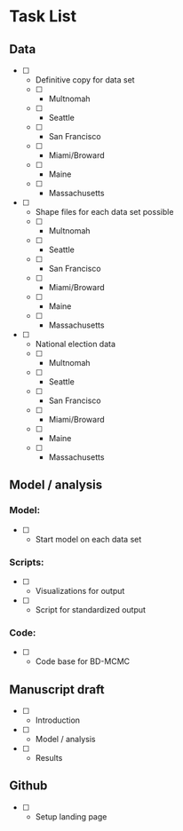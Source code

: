 

# Task List

## Data

- [ ] - Definitive copy for data set
  - [ ] - Multnomah
  - [ ] - Seattle
  - [ ] - San Francisco
  - [ ] - Miami/Broward
  - [ ] - Maine
  - [ ] - Massachusetts
  
- [ ] - Shape files for each data set possible
  - [ ] - Multnomah
  - [ ] - Seattle
  - [ ] - San Francisco
  - [ ] - Miami/Broward
  - [ ] - Maine
  - [ ] - Massachusetts

- [ ] - National election data
  - [ ] - Multnomah
  - [ ] - Seattle
  - [ ] - San Francisco
  - [ ] - Miami/Broward
  - [ ] - Maine
  - [ ] - Massachusetts

## Model / analysis

### Model:
- [ ] - Start model on each data set

### Scripts:
- [ ] - Visualizations for output
- [ ] - Script for standardized output

### Code: 
- [ ] - Code base for BD-MCMC

## Manuscript draft

- [ ] - Introduction
- [ ] - Model / analysis
- [ ] - Results

## Github

- [ ] - Setup landing page
